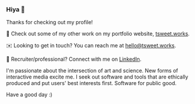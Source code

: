 ### Hiya 👋

Thanks for checking out my profile!

👀 Check out some of my other work on my portfolio website, [tsweet.works](http://www.tsweet.works).

✉️ Looking to get in touch? You can reach me at [hello@tsweet.works](mailto:hello@tsweet.works).

🔗 Recruiter/professional? Connect with me on [LinkedIn](https://www.linkedin.com/in/trvr-sweet).

I'm passionate about the intersection of art and science. New forms of interactive media excite me. I seek out software and tools that are ethically produced and put users' best interests first. Software for public good.

Have a good day :)

